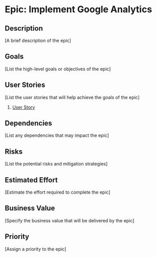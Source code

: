 # Epic: Implement Google Analytics

## Description
[A brief description of the epic]

## Goals
[List the high-level goals or objectives of the epic]

## User Stories
[List the user stories that will help achieve the goals of the epic]
1. [User Story](stories/story.md)

## Dependencies
[List any dependencies that may impact the epic]

## Risks
[List the potential risks and mitigation strategies]

## Estimated Effort
[Estimate the effort required to complete the epic]

## Business Value
[Specify the business value that will be delivered by the epic]

## Priority
[Assign a priority to the epic]
